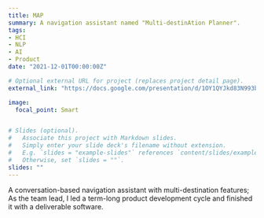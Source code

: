 ```yaml
---
title: MAP
summary: A navigation assistant named "Multi-destinAtion Planner".
tags:
- HCI
- NLP
- AI
- Product
date: "2021-12-01T00:00:00Z"

# Optional external URL for project (replaces project detail page).
external_link: "https://docs.google.com/presentation/d/1OY1QYJkd83N993b7upv2YIoaayN1ClC7mfXGy-DHrzE/edit?usp=sharing"

image:
  focal_point: Smart


# Slides (optional).
#   Associate this project with Markdown slides.
#   Simply enter your slide deck's filename without extension.
#   E.g. `slides = "example-slides"` references `content/slides/example-slides.md`.
#   Otherwise, set `slides = ""`.
slides: ""
---
```


A conversation-based navigation assistant with multi-destination features; As the team lead, I led a term-long product development cycle and finished it with a deliverable software.

